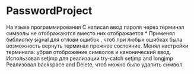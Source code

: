 # PasswordProject
На языке программирования С написал ввод пароля через терминал символы не отображаются вместо них отображается *
Применял библиотку signal для отлови ошибок , чтоб при любых ошибках была возможность вернуть терминал прежнее состояние.
Менял настройки терминала: убрал отоброжение символов и канонический ввод.
Использовал setjmp для реализации try-catch setjmp and longjmp
Реализовал backspace and Delete, чтоб можно было удалить символ.
